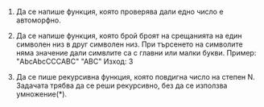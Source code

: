 1) Да се напише функция, която проверява дали едно число е автоморфно.

2) Да се напише функция, която брой броят  на срещанията на един символен низ в друг символен низ. При търсенето на символите няма значение дали симвлите са с главни или малки букви.
Пример: "AbcAbcCCCABC" "ABC" Изход: 3

3) Да се пише рекурсивна функция, която повдигна число на степен N. Задачата трябва да се реши рекурсивно, без да се използва умножение(*).